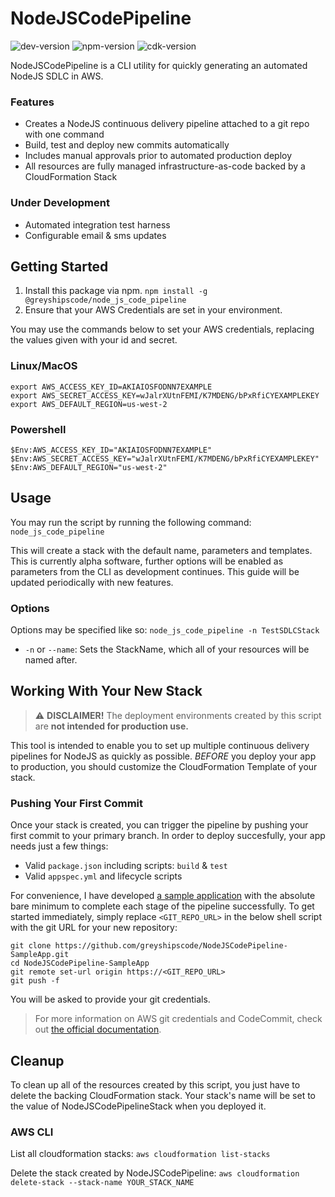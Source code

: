 # NodeJSCodePipeline
![dev-version](https://img.shields.io/github/package-json/v/greyshipscode/NodeJSCodePipeline)
![npm-version](https://img.shields.io/npm/v/@greyshipscode/node_js_code_pipeline)
![cdk-version](https://img.shields.io/github/package-json/dependency-version/greyshipscode/NodeJSCodePipeline/aws-cdk)

NodeJSCodePipeline is a CLI utility for quickly generating an automated NodeJS SDLC in AWS.

### Features
* Creates a NodeJS continuous delivery pipeline attached to a git repo with one command
* Build, test and deploy new commits automatically
* Includes manual approvals prior to automated production deploy
* All resources are fully managed infrastructure-as-code backed by a CloudFormation Stack

### Under Development
* Automated integration test harness
* Configurable email & sms updates

## Getting Started

1. Install this package via npm.
`npm install -g @greyshipscode/node_js_code_pipeline`
2. Ensure that your AWS Credentials are set in your environment.

You may use the commands below to set your AWS credentials, replacing the values given with your id and secret.

### Linux/MacOS
```
export AWS_ACCESS_KEY_ID=AKIAIOSFODNN7EXAMPLE
export AWS_SECRET_ACCESS_KEY=wJalrXUtnFEMI/K7MDENG/bPxRfiCYEXAMPLEKEY
export AWS_DEFAULT_REGION=us-west-2
```

### Powershell
```
$Env:AWS_ACCESS_KEY_ID="AKIAIOSFODNN7EXAMPLE"
$Env:AWS_SECRET_ACCESS_KEY="wJalrXUtnFEMI/K7MDENG/bPxRfiCYEXAMPLEKEY"
$Env:AWS_DEFAULT_REGION="us-west-2"
```

## Usage

You may run the script by running the following command:
`node_js_code_pipeline`

This will create a stack with the default name, parameters and templates. This is currently alpha software, further options will be enabled as parameters from the CLI as development continues. This guide will be updated periodically with new features.

### Options

Options may be specified like so: `node_js_code_pipeline -n TestSDLCStack`

* `-n` or `--name`: Sets the StackName, which all of your resources will be named after.

## Working With Your New Stack
> :warning: **DISCLAIMER!** The deployment environments created by this script are __not intended for production use.__ 

This tool is intended to enable you to set up multiple continuous delivery pipelines for NodeJS as quickly as possible. *BEFORE* you deploy your app to production, you should customize the CloudFormation Template of your stack.

### Pushing Your First Commit
Once your stack is created, you can trigger the pipeline by pushing your first commit to your primary branch. In order to deploy succesfully, your app needs just a few things:
* Valid `package.json` including scripts: `build` & `test`
* Valid `appspec.yml` and lifecycle scripts

For convenience, I have developed [a sample application](https://github.com/greyshipscode/NodeJSCodePipeline-SampleApp) with the absolute bare minimum to complete each stage of the pipeline successfully. To get started immediately, simply replace `<GIT_REPO_URL>` in the below shell script with the git URL for your new repository:

```
git clone https://github.com/greyshipscode/NodeJSCodePipeline-SampleApp.git
cd NodeJSCodePipeline-SampleApp
git remote set-url origin https://<GIT_REPO_URL>
git push -f
```

You will be asked to provide your git credentials.

> For more information on AWS git credentials and CodeCommit, check out [the official documentation](https://docs.aws.amazon.com/codecommit/latest/userguide/setting-up-gc.html).

## Cleanup

To clean up all of the resources created by this script, you just have to delete the backing CloudFormation stack. Your stack's name will be set to the value of NodeJSCodePipelineStack when you deployed it.

### AWS CLI

List all cloudformation stacks:
`aws cloudformation list-stacks`

Delete the stack created by NodeJSCodePipeline:
`aws cloudformation delete-stack --stack-name YOUR_STACK_NAME`
